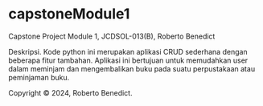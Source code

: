 # capstoneModule1
Capstone Project Module 1, JCDSOL-013(B), Roberto Benedict

Deskripsi.
Kode python ini merupakan aplikasi CRUD sederhana dengan beberapa fitur tambahan. 
Aplikasi ini bertujuan untuk memudahkan user dalam meminjam dan mengembalikan buku pada suatu perpustakaan atau peminjaman buku.

Copyright &copy; 2024, Roberto Benedict.
